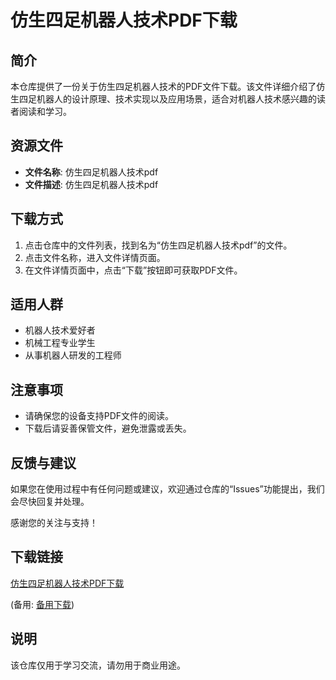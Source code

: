 # 仿生四足机器人技术PDF下载

## 简介
本仓库提供了一份关于仿生四足机器人技术的PDF文件下载。该文件详细介绍了仿生四足机器人的设计原理、技术实现以及应用场景，适合对机器人技术感兴趣的读者阅读和学习。

## 资源文件
- **文件名称**: 仿生四足机器人技术pdf
- **文件描述**: 仿生四足机器人技术pdf

## 下载方式
1. 点击仓库中的文件列表，找到名为“仿生四足机器人技术pdf”的文件。
2. 点击文件名称，进入文件详情页面。
3. 在文件详情页面中，点击“下载”按钮即可获取PDF文件。

## 适用人群
- 机器人技术爱好者
- 机械工程专业学生
- 从事机器人研发的工程师

## 注意事项
- 请确保您的设备支持PDF文件的阅读。
- 下载后请妥善保管文件，避免泄露或丢失。

## 反馈与建议
如果您在使用过程中有任何问题或建议，欢迎通过仓库的“Issues”功能提出，我们会尽快回复并处理。

感谢您的关注与支持！

## 下载链接
[仿生四足机器人技术PDF下载](https://pan.quark.cn/s/c650e8f0b654) 

(备用: [备用下载](https://pan.baidu.com/s/1q-isOXW3g8UYVQyAp83T9A?pwd=1234))

## 说明

该仓库仅用于学习交流，请勿用于商业用途。
